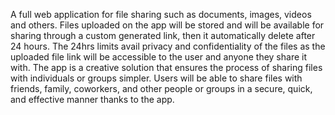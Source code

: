  A full web application for file sharing such as documents, images, videos and others. Files uploaded on the app will
be stored and will be available for sharing through a custom generated link, then it automatically delete after 24
hours. The 24hrs limits avail privacy and confidentiality of the files as the uploaded file link will be accessible
to the user and anyone they share it with. The app is a creative solution that ensures the process of sharing files
with individuals or groups simpler. Users will be able to share files with friends, family, coworkers, and other
people or groups in a secure, quick, and effective manner thanks to the app.

